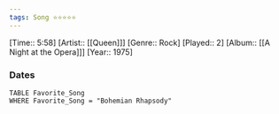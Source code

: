 ```yaml
---
tags: Song ⭐⭐⭐⭐⭐ 
---
```

[Time:: 5:58]
[Artist:: [[Queen]]]
[Genre:: Rock]
[Played:: 2]
[Album:: [[A Night at the Opera]]]
[Year:: 1975]
### Dates
````dataview
TABLE Favorite_Song
WHERE Favorite_Song = "Bohemian Rhapsody"
````